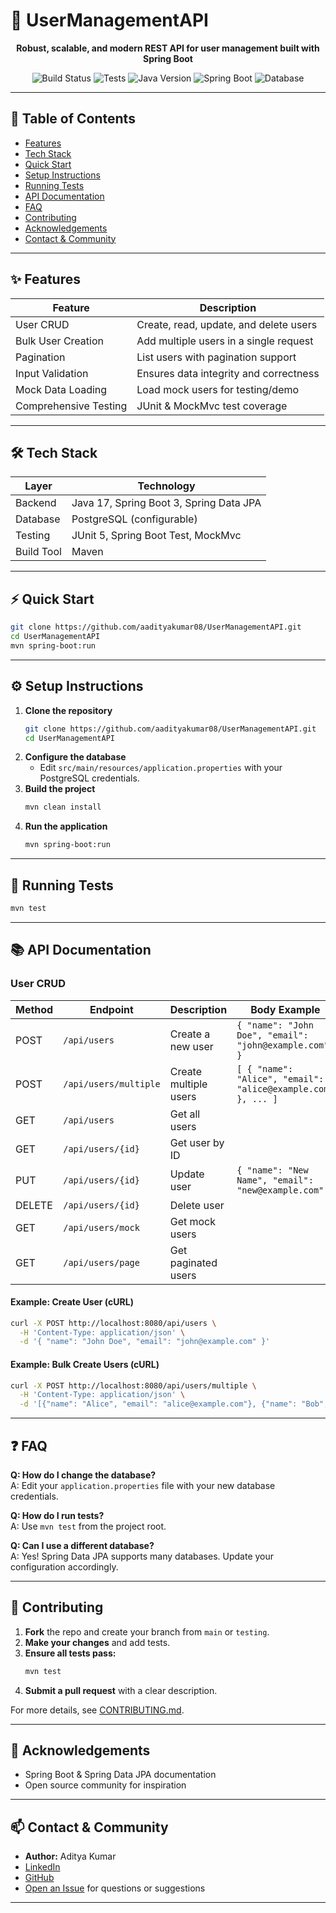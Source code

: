 # 🚀 UserManagementAPI

<p align="center">
  <b>Robust, scalable, and modern REST API for user management built with Spring Boot</b>
</p>

<p align="center">
  <img src="https://img.shields.io/badge/build-passing-brightgreen" alt="Build Status"/>
  <img src="https://img.shields.io/badge/tests-passing-brightgreen" alt="Tests"/>
  <img src="https://img.shields.io/badge/java-17-blue" alt="Java Version"/>
  <img src="https://img.shields.io/badge/spring--boot-3.0+-blueviolet" alt="Spring Boot"/>
  <img src="https://img.shields.io/badge/database-PostgreSQL-blue" alt="Database"/>
</p>

---

## 📑 Table of Contents
- [Features](#-features)
- [Tech Stack](#-tech-stack)
- [Quick Start](#-quick-start)
- [Setup Instructions](#-setup-instructions)
- [Running Tests](#-running-tests)
- [API Documentation](#-api-documentation)
- [FAQ](#-faq)
- [Contributing](#-contributing)
- [Acknowledgements](#-acknowledgements)
- [Contact & Community](#-contact--community)

---

## ✨ Features

| Feature                | Description                                      |
|------------------------|--------------------------------------------------|
| User CRUD              | Create, read, update, and delete users           |
| Bulk User Creation     | Add multiple users in a single request           |
| Pagination             | List users with pagination support               |
| Input Validation       | Ensures data integrity and correctness           |
| Mock Data Loading      | Load mock users for testing/demo                 |
| Comprehensive Testing  | JUnit & MockMvc test coverage                    |

---

## 🛠️ Tech Stack

| Layer      | Technology                        |
|------------|-----------------------------------|
| Backend    | Java 17, Spring Boot 3, Spring Data JPA |
| Database   | PostgreSQL (configurable)         |
| Testing    | JUnit 5, Spring Boot Test, MockMvc|
| Build Tool | Maven                             |

---

## ⚡ Quick Start

```bash
git clone https://github.com/aadityakumar08/UserManagementAPI.git
cd UserManagementAPI
mvn spring-boot:run
```

---

## ⚙️ Setup Instructions

1. **Clone the repository**
   ```bash
   git clone https://github.com/aadityakumar08/UserManagementAPI.git
   cd UserManagementAPI
   ```
2. **Configure the database**
   - Edit `src/main/resources/application.properties` with your PostgreSQL credentials.
3. **Build the project**
   ```bash
   mvn clean install
   ```
4. **Run the application**
   ```bash
   mvn spring-boot:run
   ```

---

## 🧪 Running Tests

```bash
mvn test
```

---

## 📚 API Documentation

### User CRUD

| Method | Endpoint                  | Description                | Body Example |
|--------|---------------------------|----------------------------|--------------|
| POST   | `/api/users`              | Create a new user          | `{ "name": "John Doe", "email": "john@example.com" }` |
| POST   | `/api/users/multiple`     | Create multiple users      | `[ { "name": "Alice", "email": "alice@example.com" }, ... ]` |
| GET    | `/api/users`              | Get all users              |              |
| GET    | `/api/users/{id}`         | Get user by ID             |              |
| PUT    | `/api/users/{id}`         | Update user                | `{ "name": "New Name", "email": "new@example.com" }` |
| DELETE | `/api/users/{id}`         | Delete user                |              |
| GET    | `/api/users/mock`         | Get mock users             |              |
| GET    | `/api/users/page`         | Get paginated users        |              |

#### Example: Create User (cURL)
```bash
curl -X POST http://localhost:8080/api/users \
  -H 'Content-Type: application/json' \
  -d '{ "name": "John Doe", "email": "john@example.com" }'
```

#### Example: Bulk Create Users (cURL)
```bash
curl -X POST http://localhost:8080/api/users/multiple \
  -H 'Content-Type: application/json' \
  -d '[{"name": "Alice", "email": "alice@example.com"}, {"name": "Bob", "email": "bob@example.com"}]'
```

---

## ❓ FAQ

**Q: How do I change the database?**  
A: Edit your `application.properties` file with your new database credentials.

**Q: How do I run tests?**  
A: Use `mvn test` from the project root.

**Q: Can I use a different database?**  
A: Yes! Spring Data JPA supports many databases. Update your configuration accordingly.

---

## 🤝 Contributing

1. **Fork** the repo and create your branch from `main` or `testing`.
2. **Make your changes** and add tests.
3. **Ensure all tests pass:**
   ```bash
   mvn test
   ```
4. **Submit a pull request** with a clear description.

For more details, see [CONTRIBUTING.md](CONTRIBUTING.md).

---

## 🙏 Acknowledgements
- Spring Boot & Spring Data JPA documentation
- Open source community for inspiration

---

## 📫 Contact & Community

- **Author:** Aditya Kumar  
- [LinkedIn](https://www.linkedin.com/in/aditya-kumar-302795254/)  
- [GitHub](https://github.com/aadityakumar08)  
- [Open an Issue](https://github.com/aadityakumar08/UserManagementAPI/issues) for questions or suggestions

--- 